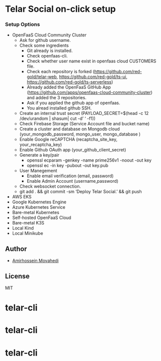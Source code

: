 # Telar Social on-click setup

### Setup Options

- OpenFaaS Cloud Community Cluster
  + Ask for github username.
  + Check some ingredients
    - Git already is installed.
    - Check openfaas-cli.
    - Check whether user name exist in openfaas cloud CUSTOMERS file.
    - Check each repository is forked (https://github.com/red-gold/telar-web, https://github.com/red-gold/ts-ui, https://github.com/red-gold/ts-serverless)
    - Already added the OpenFaaS GitHub App (https://github.com/apps/openfaas-cloud-community-cluster) and added the 3 repositories.
    - Ask if you applied the github app of openfaas.
    - You alread installed github SSH.
  * Create an internal trust secret (PAYLOAD_SECRET=$(head -c 12 /dev/urandom | shasum| cut -d’ ‘ -f1))
  + Check Firebase Storage (Service Account file and bucket name)
  + Create a cluster and database on Mongodb cloud (your_mongodb_password, mongo_user, mongo_database )
  + Enable Google reCAPTCHA (recaptcha_site_key, your_recaptcha_key)
  + Enable Github OAuth app (your_github_client_secret)
  * Generate a key/pair
    - openssl ecparam -genkey -name prime256v1 -noout -out key
    - openssl ec -in key -pubout -out key.pub
  + User Manegement
    - Enable email verification (email, password)
    - Enable Admin Account (username,password)
  + Check websocket connection.
  * git add . && git commit -sm ‘Deploy Telar Social.’ && git push
- AWS EKS
- Google Kubernetes Engine
- Azure Kubernetes Service
- Bare-metal Kubernetes
- Self-hosted OpenFaaS Cloud
- Bare-metal K3S
- Local Kind
- Local Minikube

## Author

- [Amirhossein Movahedi](https://amir.red-gold.tech)
## License

MIT
# telar-cli
# telar-cli
# telar-cli
